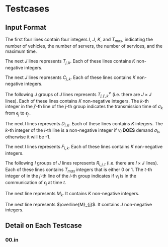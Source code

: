# Testcases
## Input Format
The first four lines contain four integers $I$, $J$, $K$, and $T_{max}$, indicating the number of vehicles, the number of servers, the number of services, and the maximum time.

The next $J$ lines represents $T_{j, k}$. Each of these lines contains $K$ non-negative integers.

The next $J$ lines represents $C_{j, k}$. Each of these lines contains $K$ non-negative integers.

The following $J$ groups of $J$ lines represents $T^{\vee}_{j,j',k}$ (i.e. there are $J \times J$ lines). Each of these lines contains $K$ non-negative integers. The $k$-th integer in the $j'$-th line of the $j$-th group indicates the transmission time of $\sigma_k$  from $\epsilon_j$ to $\epsilon_{j'}$.

The next $I$ lines represents $D_{i, k}$. Each of these lines contains $K$ integers. The $k$-th integer of the $i$-th line is a non-negative integer if $\nu_i$ **DOES** demand $\sigma_k$, otherwise it will be -1.

The next $I$ lines represents $F_{i,k}$. Each of these lines contains $K$ non-negative integers.

The following $I$ groups of $J$ lines represents $R_{i, j, t}$ (i.e. there are $I \times J$ lines). Each of these lines contains $T_{max}$ integers that is either $0$ or $1$. The $t$-th integer of in the $j$-th line of the $i$-th group indicates if $\nu_i$ is in the communication of $\epsilon_j$ at time $t$.


The next line represents $M_{k}$. It contains $K$ non-negative integers.

The next line represents $\overline{M}_{j}$. It contains $J$ non-negative integers.

## Detail on Each Testcase
### 00.in
